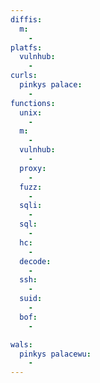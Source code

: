 ```yaml
---
diffis:
  m:
    -
platfs:
  vulnhub:
    -
curls:
  pinkys palace:
    -
functions:
  unix:
    -
  m:
    -
  vulnhub:
    -
  proxy:
    -
  fuzz:
    -
  sqli:
    -
  sql:
    -
  hc:
    -
  decode:
    -
  ssh:
    -
  suid:
    -
  bof:
    -

wals:
  pinkys palacewu:
    -
---
```


